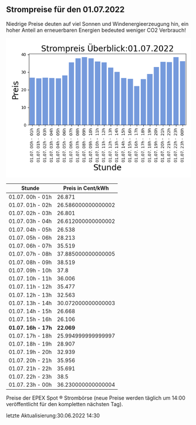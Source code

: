 
## Strompreise für den 01.07.2022

Niedrige Preise deuten auf viel Sonnen und Windenergieerzeugung hin, ein hoher Anteil an erneuerbaren Energien bedeuted weniger CO2 Verbrauch!

![Strompreis übersicht](imgs/strompreis_uebersicht.png)

| Stunde | Preis in Cent/kWh |
|---|---|
| 01.07. 00h -  01h | 26.871 | 
| 01.07. 01h -  02h | 26.586000000000002 | 
| 01.07. 02h -  03h | 26.801 | 
| 01.07. 03h -  04h | 26.612000000000002 | 
| 01.07. 04h -  05h | 26.538 | 
| 01.07. 05h -  06h | 28.213 | 
| 01.07. 06h -  07h | 35.519 | 
| 01.07. 07h -  08h | 37.885000000000005 | 
| 01.07. 08h -  09h | 38.519 | 
| 01.07. 09h -  10h | 37.8 | 
| 01.07. 10h -  11h | 36.006 | 
| 01.07. 11h -  12h | 35.477 | 
| 01.07. 12h -  13h | 32.563 | 
| 01.07. 13h -  14h | 30.072000000000003 | 
| 01.07. 14h -  15h | 26.668 | 
| 01.07. 15h -  16h | 26.106 | 
| **01.07. 16h -  17h** | **22.069** | 
| 01.07. 17h -  18h | 25.994999999999997 | 
| 01.07. 18h -  19h | 28.907 | 
| 01.07. 19h -  20h | 32.939 | 
| 01.07. 20h -  21h | 35.956 | 
| 01.07. 21h -  22h | 35.691 | 
| 01.07. 22h -  23h | 38.5 | 
| 01.07. 23h -  00h | 36.230000000000004 | 

Preise der EPEX Spot ® Strombörse (neue Preise werden täglich um 14:00 veröffentlicht für den kompletten nächsten Tag).

letzte Aktualisierung:30.06.2022 14:30